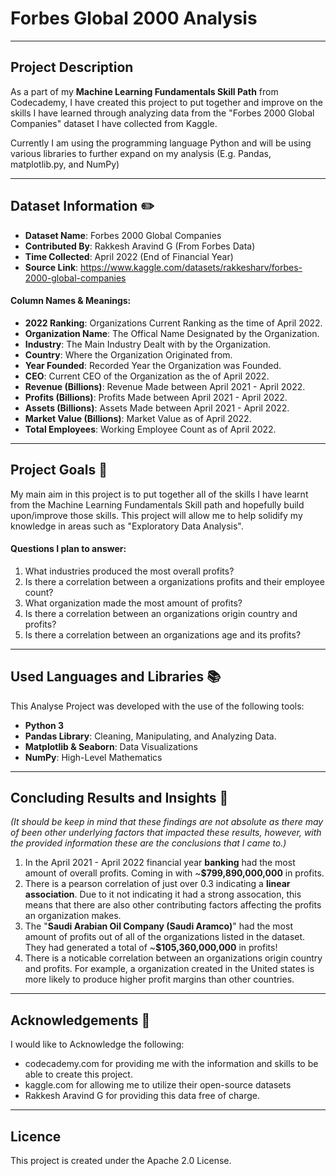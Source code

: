 # Forbes Global 2000 Analysis
---
## Project Description

As a part of my **Machine Learning Fundamentals Skill Path** from Codecademy, I have created this project to put together and improve on the skills I have learned through analyzing data from the "Forbes 2000 Global Companies" dataset I have collected from Kaggle.

Currently I am using the programming language Python and will be using various libraries to further expand on my analysis (E.g. Pandas, matplotlib.py, and NumPy)

---

## Dataset Information ✏️

- **Dataset Name**: Forbes 2000 Global Companies
- **Contributed By**: Rakkesh Aravind G (From Forbes Data)
- **Time Collected**: April 2022 (End of Financial Year)
- **Source Link**: https://www.kaggle.com/datasets/rakkesharv/forbes-2000-global-companies

#### Column Names & Meanings:

- **2022 Ranking**: Organizations Current Ranking as the time of April 2022.
- **Organization Name**: The Offical Name Designated by the Organization.
- **Industry**: The Main Industry Dealt with by the Organization.
- **Country**: Where the Organization Originated from.
- **Year Founded**: Recorded Year the Organization was Founded.
- **CEO**: Current CEO of the Organization as the of April 2022.
- **Revenue (Billions)**: Revenue Made between April 2021 - April 2022.
- **Profits (Billions)**: Profits Made between April 2021 - April 2022.
- **Assets (Billions)**: Assets Made between April 2021 - April 2022.
- **Market Value (Billions)**: Market Value as of April 2022.
- **Total Employees**: Working Employee Count as of April 2022.

---

## Project Goals 🥅

My main aim in this project is to put together all of the skills I have learnt from the Machine Learning Fundamentals Skill path and hopefully build upon/improve those skills. This project will allow me to help solidify my knowledge in areas such as "Exploratory Data Analysis".


#### Questions I plan to answer:

  1. What industries produced the most overall profits?
  2. Is there a correlation between a organizations profits and their employee count?
  3. What organization made the most amount of profits?
  4. Is there a correlation between an organizations origin country and profits?
  5. Is there a correlation between an organizations age and its profits?

---

## Used Languages and Libraries 📚

This Analyse Project was developed with the use of the following tools:

- **Python 3**
- **Pandas Library**: Cleaning, Manipulating, and Analyzing Data.
- **Matplotlib & Seaborn**: Data Visualizations
- **NumPy**: High-Level Mathematics

---

## Concluding Results and Insights 🔎

*(It should be keep in mind that these findings are not absolute as there may of been other underlying factors that impacted these results, however, with the provided information these are the conclusions that I came to.)*

  1. In the April 2021 - April 2022 financial year **banking** had the most amount of overall profits. Coming in with ~**$799,890,000,000** in profits.
  2. There is a pearson correlation of just over 0.3 indicating a **linear association**. Due to it not indicating it had a strong assocation, this means that there are also other contributing factors            affecting the profits an organization makes.
  3. The "**Saudi Arabian Oil Company (Saudi Aramco)**" had the most amount of profits out of all of the organizations listed in the dataset. They had generated a total of ~**$105,360,000,000** in profits!
  4. There is a noticable correlation between an organizations origin country and profits. For example, a organization created in the United states is more likely to produce higher profit margins than other      countries.

---

## Acknowledgements 🙏

I would like to Acknowledge the following:

- codecademy.com for providing me with the information and skills to be able to create this project.
- kaggle.com for allowing me to utilize their open-source datasets
- Rakkesh Aravind G for providing this data free of charge.

---

## Licence 

This project is created under the Apache 2.0 License.
